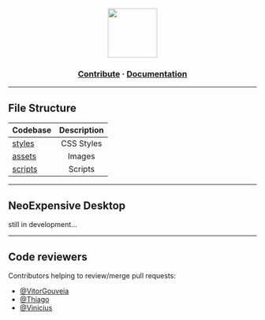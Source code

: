 <h1 align="center">
 <img height=100 src="https://github.com/AtomicFeasT/neo-expensive/blob/main/images/evo-logo.svg"/>
</h1>

<h3 align="center">
  <a href="https://github.com/AtomicFeasT/neo-expensive/blob/main/CONTRIBUTING.md">Contribute</a>
  <span> · </span>
  <a href="https://github.com/AtomicFeasT/neo-expensive/tree/main/docs/index.html">Documentation</a>
</h3>

---

## File Structure

| Codebase              |      Description          |
| :-------------------- | :-----------------------: |
| [styles](css)         |      CSS Styles           |
| [assets](images)      |        Images             |
| [scripts](js)         |       Scripts             |


---

## NeoExpensive Desktop

still in development...

---

## Code reviewers

Contributors helping to review/merge pull requests:

- [@VitorGouveia](https://github.com/vitorgouveia)
- [@Thiago](https://github.com/atomicfeast)
- [@Vinicius](https://github.com/espalmer)
